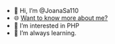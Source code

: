 - 👋 Hi, I’m @JoanaSa110
- 🌐 [Want to know more about me?](https://flowcv.me/joana-sa "Want to know more about me?")
- 👀 I’m interested in PHP 
- 🌱 I’m always learning.

<!---
JoanaSa110/JoanaSa110 is a ✨ special ✨ repository because its `README.md` (this file) appears on your GitHub profile.
You can click the Preview link to take a look at your changes.
--->
